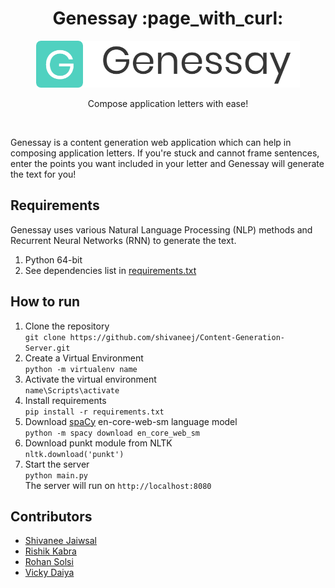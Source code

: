 <div align="center">
	<h1>Genessay :page_with_curl:</h1>
    <img src="static/icons/logo.png" height="75" >
    <p>Compose application letters with ease!</p>
    <br>
</div>

<p>
    Genessay is a content generation web application which can help in composing application letters. If you're stuck and cannot frame sentences, enter the points you want included in your letter and Genessay will generate the text for you!
</p>

## Requirements
Genessay uses various Natural Language Processing (NLP) methods and Recurrent Neural Networks (RNN) to generate the text.
1. Python 64-bit
2. See dependencies list in [requirements.txt](requirements.txt)

## How to run
1. Clone the repository <br>
`git clone https://github.com/shivaneej/Content-Generation-Server.git`
2. Create a Virtual Environment<br>
`python -m virtualenv name`
3. Activate the virtual environment<br>
`name\Scripts\activate`
4. Install requirements<br>
`pip install -r requirements.txt`
5. Download [spaCy](https://spacy.io/) en-core-web-sm language model<br>
`python -m spacy download en_core_web_sm`
6. Download punkt module from NLTK<br>
`nltk.download('punkt')`
7. Start the server<br>
`python main.py`<br>
The server will run on `http://localhost:8080`

## Contributors
* [Shivanee Jaiwsal](https://github.com/shivaneej)
* [Rishik Kabra](https://github.com/CHECKMATErk)
* [Rohan Solsi](https://github.com/rohansolsi)
* [Vicky Daiya](https://github.com/vickydaiya)